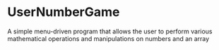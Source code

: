 # UserNumberGame
A simple menu-driven program that allows the user to perform various mathematical operations and manipulations on numbers and an array
